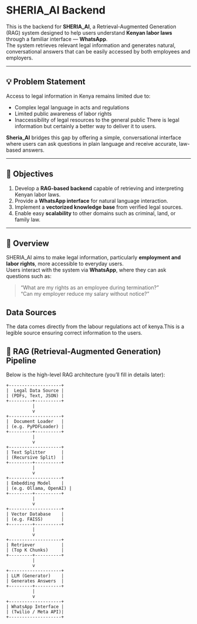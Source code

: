 # SHERIA_AI Backend

This is the backend for **SHERIA_AI**, a Retrieval-Augmented Generation (RAG) system designed to help users understand **Kenyan labor laws** through a familiar interface — **WhatsApp**.  
The system retrieves relevant legal information and generates natural, conversational answers that can be easily accessed by both employees and employers.

---
## 💡 Problem Statement

Access to legal information in Kenya remains limited due to:
- Complex legal language in acts and regulations  
- Limited public awareness of labor rights  
- Inaccessibility of legal resources to the general public 
There is legal information but certainly a better way to deliver it to users. 

**Sheria_AI** bridges this gap by offering a simple, conversational interface where users can ask questions in plain language and receive accurate, law-based answers.

---

## 🎯 Objectives

1. Develop a **RAG-based backend** capable of retrieving and interpreting Kenyan labor laws.  
2. Provide a **WhatsApp interface** for natural language interaction.  
3. Implement a **vectorized knowledge base** from verified legal sources.  
4. Enable easy **scalability** to other domains such as criminal, land, or family law.

---
## 🚀 Overview

SHERIA_AI aims to make legal information, particularly **employment and labor rights**, more accessible to everyday users.  
Users interact with the system via **WhatsApp**, where they can ask questions such as:

> “What are my rights as an employee during termination?”  
> “Can my employer reduce my salary without notice?”

## Data Sources
The data comes directly from the labour regulations act of kenya.This is a legible source ensuring correct information to the users.

## 🧠 RAG (Retrieval-Augmented Generation) Pipeline

Below is the high-level RAG architecture (you’ll fill in details later):

```text
+--------------------+
|  Legal Data Source |
| (PDFs, Text, JSON) |
+---------+----------+
          |
          v
+--------------------+
|  Document Loader   |
| (e.g. PyPDFLoader) |
+---------+----------+
          |
          v
+--------------------+
| Text Splitter      |
| (Recursive Split)  |
+---------+----------+
          |
          v
+--------------------+
| Embedding Model    |
| (e.g. Ollama, OpenAI) |
+---------+----------+
          |
          v
+--------------------+
| Vector Database    |
| (e.g. FAISS)       |
+---------+----------+
          |
          v
+--------------------+
| Retriever          |
| (Top K Chunks)     |
+---------+----------+
          |
          v
+--------------------+
| LLM (Generator)    |
| Generates Answers  |
+---------+----------+
          |
          v
+--------------------+
| WhatsApp Interface |
| (Twilio / Meta API)|
+--------------------+
```
